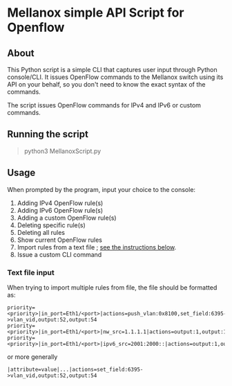 # Mellanox simple API Script for Openflow

## About

This Python script is a simple CLI that captures user input through Python console/CLI. It issues OpenFlow commands to
the Mellanox switch using its API on your behalf, so you don't need to know the exact syntax of the commands.

The script issues OpenFlow commands for IPv4 and IPv6 or custom commands.

## Running the script

> python3 MellanoxScript.py

## Usage

When prompted by the program, input your choice to the console:

1. Adding IPv4 OpenFlow rule(s)
2. Adding IPv6 OpenFlow rule(s)
3. Adding a custom OpenFlow rule(s)
4. Deleting specific rule(s)
5. Deleting all rules
6. Show current OpenFlow rules
7. Import rules from a text file ; [see the instructions below](text-file-input).
8. Issue a custom CLI command

### Text file input

When trying to import multiple rules from file, the file should be formatted as:

```
priority=<priority>|in_port=Eth1/<port>|actions=push_vlan:0x8100,set_field:6395->vlan_vid,output:52,output:54
priority=<priority>|in_port=Eth1/<port>|nw_src=1.1.1.1|actions=output:1,output:10
priority=<priority>|in_port=Eth1/<port>|ipv6_src=2001:2000::|actions=output:1,output:10

```

or more generally

```
|attribute=value|...|actions=set_field:6395->vlan_vid,output:52,output:54
```

